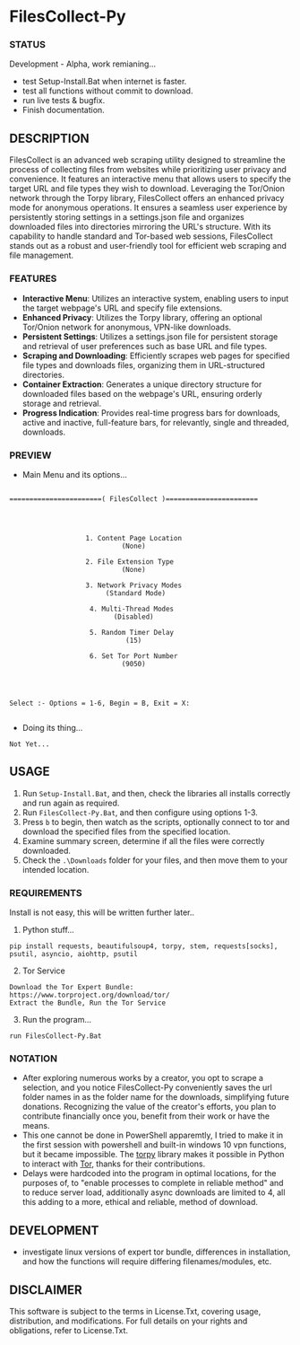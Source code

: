 # FilesCollect-Py

### STATUS
Development - Alpha, work remianing...
- test Setup-Install.Bat when internet is faster.
- test all functions without commit to download.
- run live tests & bugfix.
- Finish documentation.

## DESCRIPTION
FilesCollect is an advanced web scraping utility designed to streamline the process of collecting files from websites while prioritizing user privacy and convenience. It features an interactive menu that allows users to specify the target URL and file types they wish to download. Leveraging the Tor/Onion network through the Torpy library, FilesCollect offers an enhanced privacy mode for anonymous operations. It ensures a seamless user experience by persistently storing settings in a settings.json file and organizes downloaded files into directories mirroring the URL's structure. With its capability to handle standard and Tor-based web sessions, FilesCollect stands out as a robust and user-friendly tool for efficient web scraping and file management. 

### FEATURES
- **Interactive Menu**: Utilizes an interactive system, enabling users to input the target webpage's URL and specify file extensions.
- **Enhanced Privacy**: Utilizes the Torpy library, offering an optional Tor/Onion network for anonymous, VPN-like downloads.
- **Persistent Settings**: Utilizes a settings.json file for persistent storage and retrieval of user preferences such as base URL and file types.
- **Scraping and Downloading**: Efficiently scrapes web pages for specified file types and downloads files, organizing them in URL-structured directories.
- **Container Extraction**: Generates a unique directory structure for downloaded files based on the webpage's URL, ensuring orderly storage and retrieval.
- **Progress Indication**: Provides real-time progress bars for downloads, active and inactive, full-feature bars, for relevantly, single and threaded, downloads.

### PREVIEW
- Main Menu and its options...
```

=======================( FilesCollect )=======================




                   1. Content Page Location
                            (None)

                   2. File Extension Type
                            (None)

                   3. Network Privacy Modes
                        (Standard Mode)

                    4. Multi-Thread Modes
                          (Disabled)

                    5. Random Timer Delay
                             (15)

                    6. Set Tor Port Number
                            (9050)




Select :- Options = 1-6, Begin = B, Exit = X:


```
- Doing its thing...
```
Not Yet...
```



## USAGE
1. Run `Setup-Install.Bat`, and then, check the libraries all installs correctly and run again as required.
2. Run `FilesCollect-Py.Bat`, and then configure using options 1-3.
3. Press `b` to begin, then watch as the scripts, optionally connect to tor and download the specified files from the specified location.
4. Examine summary screen, determine if all the files were correctly downloaded.
5. Check the `.\Downloads` folder for your files, and then move them to your intended location.    

### REQUIREMENTS
Install is not easy, this will be written further later..
1. Python stuff...
```
pip install requests, beautifulsoup4, torpy, stem, requests[socks], psutil, asyncio, aiohttp, psutil
```
2. Tor Service
```
Download the Tor Expert Bundle: https://www.torproject.org/download/tor/
Extract the Bundle, Run the Tor Service
```
3. Run the program...
```
run FilesCollect-Py.Bat
```


### NOTATION
- After exploring numerous works by a creator, you opt to scrape a selection, and you notice FilesCollect-Py conveniently saves the url folder names in as the folder name for the downloads, simplifying future donations. Recognizing the value of the creator's efforts, you plan to contribute financially once you, benefit from their work or have the means.
- This one cannot be done in PowerShell apparemtly, I tried to make it in the first session with powershell and built-in windows 10 vpn functions, but it became impossible. The [torpy](https://pypi.org/project/torpy/) library makes it possible in Python to interact with [Tor](https://2019.www.torproject.org/about/overview.html), thanks for their contributions.
- Delays were hardcoded into the program in optimal locations, for the purposes of, to "enable processes to complete in reliable method" and to reduce server load, additionally async downloads are limited to 4, all this adding to a more, ethical and reliable, method of download. 


## DEVELOPMENT
- investigate linux versions of expert tor bundle, differences in installation, and how the functions will require differing filenames/modules, etc.

## DISCLAIMER
This software is subject to the terms in License.Txt, covering usage, distribution, and modifications. For full details on your rights and obligations, refer to License.Txt.
